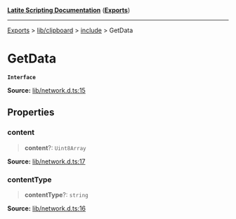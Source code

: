 [**Latite Scripting Documentation**](../../../../README.md) ([**Exports**](../../../../exports.md))

---

[Exports](../../../../exports.md) > [lib/clipboard](../../../index.md) > [include](../index.md) > GetData

# GetData

**`Interface`**

**Source:** [lib/network.d.ts:15](https://github.com/EpiclyRaspberry/latitescripting.github.io/blob/0717eac/definitions/lib/network.d.ts#L15)

## Properties

### content

> **content**?: `Uint8Array`

**Source:** [lib/network.d.ts:17](https://github.com/EpiclyRaspberry/latitescripting.github.io/blob/0717eac/definitions/lib/network.d.ts#L17)

### contentType

> **contentType**?: `string`

**Source:** [lib/network.d.ts:16](https://github.com/EpiclyRaspberry/latitescripting.github.io/blob/0717eac/definitions/lib/network.d.ts#L16)
